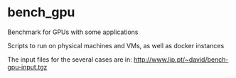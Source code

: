# bench_gpu
Benchmark for GPUs with some applications

Scripts to run on physical machines and VMs, as well as docker instances

The input files for the several cases are in:
http://www.lip.pt/~david/bench-gpu-input.tgz
